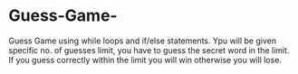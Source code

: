 # Guess-Game-
Guess Game using while loops and if/else statements. Ypu will be given specific no. of guesses limit, you have to guess the secret word in the limit. If you guess correctly within the limit you will win otherwise you will lose. 
